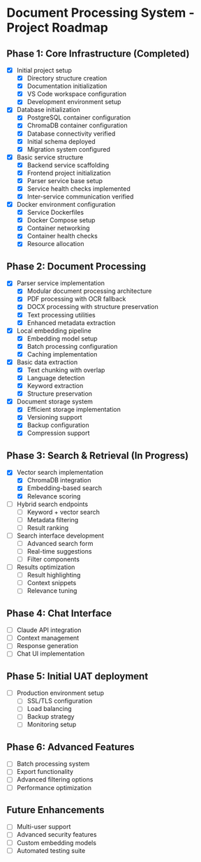 # Document Processing System - Project Roadmap

## Phase 1: Core Infrastructure (Completed)
- [x] Initial project setup
  - [x] Directory structure creation
  - [x] Documentation initialization
  - [x] VS Code workspace configuration
  - [x] Development environment setup
- [x] Database initialization
  - [x] PostgreSQL container configuration
  - [x] ChromaDB container configuration
  - [x] Database connectivity verified
  - [x] Initial schema deployed
  - [x] Migration system configured
- [x] Basic service structure
  - [x] Backend service scaffolding
  - [x] Frontend project initialization
  - [x] Parser service base setup
  - [x] Service health checks implemented
  - [x] Inter-service communication verified
- [x] Docker environment configuration
  - [x] Service Dockerfiles
  - [x] Docker Compose setup
  - [x] Container networking
  - [x] Container health checks
  - [x] Resource allocation

## Phase 2: Document Processing
- [x] Parser service implementation
  - [x] Modular document processing architecture
  - [x] PDF processing with OCR fallback
  - [x] DOCX processing with structure preservation
  - [x] Text processing utilities
  - [x] Enhanced metadata extraction
- [x] Local embedding pipeline
  - [x] Embedding model setup
  - [x] Batch processing configuration
  - [x] Caching implementation
- [x] Basic data extraction
  - [x] Text chunking with overlap
  - [x] Language detection
  - [x] Keyword extraction
  - [x] Structure preservation
- [x] Document storage system
  - [x] Efficient storage implementation
  - [x] Versioning support
  - [x] Backup configuration
  - [x] Compression support

## Phase 3: Search & Retrieval (In Progress)
- [x] Vector search implementation
  - [x] ChromaDB integration
  - [x] Embedding-based search
  - [x] Relevance scoring
- [ ] Hybrid search endpoints
  - [ ] Keyword + vector search
  - [ ] Metadata filtering
  - [ ] Result ranking
- [ ] Search interface development
  - [ ] Advanced search form
  - [ ] Real-time suggestions
  - [ ] Filter components
- [ ] Results optimization
  - [ ] Result highlighting
  - [ ] Context snippets
  - [ ] Relevance tuning

## Phase 4: Chat Interface
- [ ] Claude API integration
- [ ] Context management
- [ ] Response generation
- [ ] Chat UI implementation

## Phase 5: Initial UAT deployment
- [ ] Production environment setup
  - [ ] SSL/TLS configuration
  - [ ] Load balancing
  - [ ] Backup strategy
  - [ ] Monitoring setup

## Phase 6: Advanced Features
- [ ] Batch processing system
- [ ] Export functionality
- [ ] Advanced filtering options
- [ ] Performance optimization

## Future Enhancements
- [ ] Multi-user support
- [ ] Advanced security features
- [ ] Custom embedding models
- [ ] Automated testing suite
